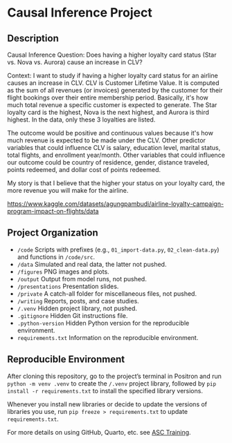 # Causal Inference Project


## Description

Causal Inference Question:
Does having a higher loyalty card status (Star vs. Nova vs. Aurora) cause an increase in CLV?

Context:
I want to study if having a higher loyalty card status for an airline causes an increase in CLV. CLV is Customer Lifetime Value. It is computed as the sum of all revenues (or invoices) generated by the customer for their flight bookings over their entire membership period. Basically, it's how much total revenue a specific customer is expected to generate. The Star loyalty card is the highest, Nova is the next highest, and Aurora is third highest. In the data, only these 3 loyalties are listed.

The outcome would be positive and continuous values because it's how much revenue is expected to be made under the CLV. Other predictor variables that could influence CLV is salary, education level, marital status, total flights, and enrollment year/month. Other variables that could influence our outcome could be country of residence, gender, distance traveled, points redeemed, and dollar cost of points redeemed.

My story is that I believe that the higher your status on your loyalty card, the more revenue you will make for the airline.

https://www.kaggle.com/datasets/agungpambudi/airline-loyalty-campaign-program-impact-on-flights/data

## Project Organization

- `/code` Scripts with prefixes (e.g., `01_import-data.py`,
  `02_clean-data.py`) and functions in `/code/src`.
- `/data` Simulated and real data, the latter not pushed.
- `/figures` PNG images and plots.
- `/output` Output from model runs, not pushed.
- `/presentations` Presentation slides.
- `/private` A catch-all folder for miscellaneous files, not pushed.
- `/writing` Reports, posts, and case studies.
- `/.venv` Hidden project library, not pushed.
- `.gitignore` Hidden Git instructions file.
- `.python-version` Hidden Python version for the reproducible
  environment.
- `requirements.txt` Information on the reproducible environment.

## Reproducible Environment

After cloning this repository, go to the project’s terminal in Positron
and run `python -m venv .venv` to create the `/.venv` project library,
followed by `pip install -r requirements.txt` to install the specified
library versions.

Whenever you install new libraries or decide to update the versions of
libraries you use, run `pip freeze > requirements.txt` to update
`requirements.txt`.

For more details on using GitHub, Quarto, etc. see [ASC
Training](https://github.com/marcdotson/asc-training).
